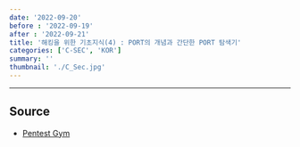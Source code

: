 ```yaml
---
date: '2022-09-20'
before : '2022-09-19'
after : '2022-09-21'
title: '해킹을 위한 기초지식(4) : PORT의 개념과 간단한 PORT 탐색기'
categories: ['C-SEC', 'KOR']
summary: ''
thumbnail: './C_Sec.jpg'
---
```


---

## Source

- [Pentest Gym](<https://www.bugbountyclub.com/pentestgym/view/39>)